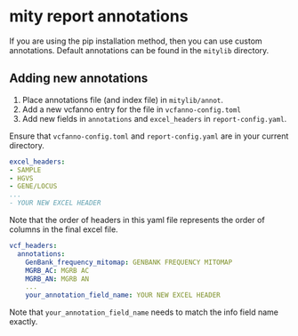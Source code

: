 # mity report annotations

If you are using the pip installation method, then you can use custom annotations.
Default annotations can be found in the `mitylib` directory.

## Adding new annotations

1. Place annotations file (and index file) in `mitylib/annot`.
2. Add a new vcfanno entry for the file in `vcfanno-config.toml`
3. Add new fields in `annotations` and `excel_headers` in `report-config.yaml`.

Ensure that `vcfanno-config.toml` and `report-config.yaml` are in your current directory.

```yaml
excel_headers:
- SAMPLE
- HGVS
- GENE/LOCUS
...
- YOUR NEW EXCEL HEADER
```

Note that the order of headers in this yaml file represents the order of columns in the final excel file.

```yaml
vcf_headers:
  annotations:
    GenBank_frequency_mitomap: GENBANK FREQUENCY MITOMAP
    MGRB_AC: MGRB AC
    MGRB_AN: MGRB AN
    ...
    your_annotation_field_name: YOUR NEW EXCEL HEADER
```

Note that `your_annotation_field_name` needs to match the info field name exactly.